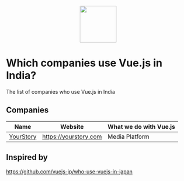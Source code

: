 <p align="center"><a href="https://vuejs.org" target="_blank"><img width="100"src="https://vuejs.org/images/logo.png"></a></p>

# Which companies use Vue.js in India?
The list of companies who use Vue.js in India

## Companies

Name | Website | What we do with Vue.js
------------ | ------- | -------
[YourStory](https://yourstory.com) | https://yourstory.com | Media Platform

## Inspired by
https://github.com/vuejs-jp/who-use-vuejs-in-japan
